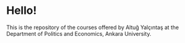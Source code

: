 # Hello!
This is the repository of the courses offered by Altuğ Yalçıntaş at the Department of Politics and Economics, Ankara University.
